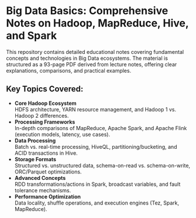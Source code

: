 # Big Data Basics: Comprehensive Notes on Hadoop, MapReduce, Hive, and Spark

This repository contains detailed educational notes covering fundamental concepts and technologies in Big Data ecosystems. The material is structured as a 93-page PDF derived from lecture notes, offering clear explanations, comparisons, and practical examples.

## Key Topics Covered:
- **Core Hadoop Ecosystem**  
  HDFS architecture, YARN resource management, and Hadoop 1 vs. Hadoop 2 differences.
- **Processing Frameworks**  
  In-depth comparisons of MapReduce, Apache Spark, and Apache Flink (execution models, latency, use cases).
- **Data Processing**  
  Batch vs. real-time processing, HiveQL, partitioning/bucketing, and ACID transactions in Hive.
- **Storage Formats**  
  Structured vs. unstructured data, schema-on-read vs. schema-on-write, ORC/Parquet optimizations.
- **Advanced Concepts**  
  RDD transformations/actions in Spark, broadcast variables, and fault tolerance mechanisms.
- **Performance Optimization**  
  Data locality, shuffle operations, and execution engines (Tez, Spark, MapReduce).
 
